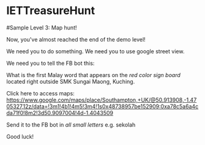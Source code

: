 # IETTreasureHunt

#Sample Level 3: Map hunt!

Now, you've almost reached the end of the demo level!

We need you to do something. We need you to use google street view. 

We need you to tell the FB bot this:

What is the first Malay word that appears on the *red color sign board* located right outside SMK Sungai Maong, Kuching.

Click here to access maps: https://www.google.com/maps/place/Southampton,+UK/@50.913908,-1.4705327,12z/data=!3m1!4b1!4m5!3m4!1s0x48738957be152909:0xa78c5a6a4cda71f0!8m2!3d50.9097004!4d-1.4043509

Send it to the FB bot in *all small letters* e.g. sekolah

Good luck!


